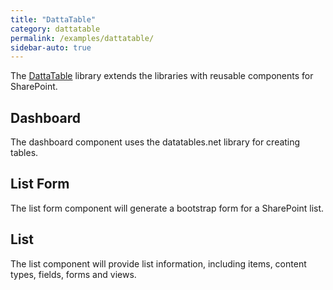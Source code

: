 ```yaml
---
title: "DattaTable"
category: dattatable
permalink: /examples/dattatable/
sidebar-auto: true
---
```

The [DattaTable](https://github.com/datta-register/dattatable) library extends the libraries with reusable components for SharePoint.

## Dashboard

The dashboard component uses the datatables.net library for creating tables.

## List Form

The list form component will generate a bootstrap form for a SharePoint list.

## List

The list component will provide list information, including items, content types, fields, forms and views.